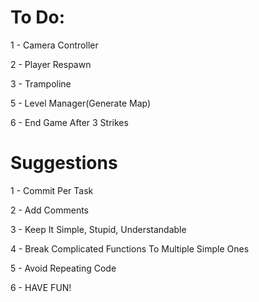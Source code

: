 # To Do:
1 - Camera Controller

2 - Player Respawn

3 - Trampoline

5 - Level Manager(Generate Map)

6 - End Game After 3 Strikes

# Suggestions
1 - Commit Per Task

2 - Add Comments

3 - Keep It Simple, Stupid, Understandable

4 - Break Complicated Functions To Multiple Simple Ones

5 - Avoid Repeating Code

6 - HAVE FUN!
